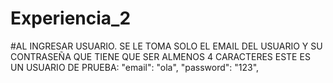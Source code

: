 # Experiencia_2
#AL INGRESAR USUARIO. SE LE TOMA SOLO EL EMAIL DEL USUARIO Y SU CONTRASEÑA QUE TIENE QUE SER ALMENOS 4 CARACTERES
ESTE ES UN USUARIO DE PRUEBA: "email": "ola", "password": "123",


